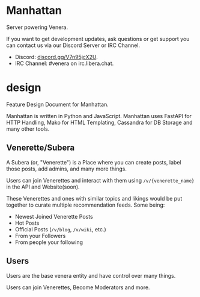 # Manhattan
Server powering Venera.

If you want to get development updates, ask questions or get support you can contact us via our Discord Server or IRC Channel.

- Discord: [discord.gg/V7n95jcX2U](https://discord.gg/V7n95jcX2U).
- IRC Channel: #venera on irc.libera.chat.

# design
Feature Design Document for Manhattan.

Manhattan is written in Python and JavaScript.
Manhattan uses FastAPI for HTTP Handling, Mako for HTML Templating, Cassandra for DB Storage and many other tools.

## Venerette/Subera
A Subera (or, "Venerette") is a Place where you can create posts, label those posts, add admins, and many more things.

Users can join Venerettes and interact with them using `/v/{venerette_name}` in the API and Website(soon).

These Venerettes and ones with similar topics and likings would be put together to curate multiple recommendation feeds.
Some being:

- Newest Joined Venerette Posts
- Hot Posts
- Official Posts (`/v/blog`, `/v/wiki`, etc.)
- From your Followers
- From people your following

## Users
Users are the base venera entity and have control over many things.

Users can join Venerettes, Become Moderators and more.
